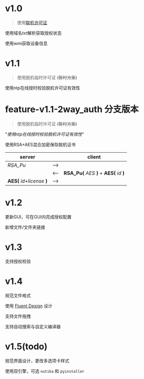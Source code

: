 # v1.0

>使用[联机许可证]

[联机许可证]:http://license.rosmontis.com

使用域名txt解析获取授权状态

使用wmi获取设备信息

# v1.1

>使用脱机临时许可证 ~~(暂时方案)~~


使用ntp在线授时校验脱机许可证有效性

# feature-v1.1-2way_auth  **分支版本**

>使用脱机临时许可证 ~~(暂时方案)~~

"*使用ntp在线授时校验脱机许可证有效性*"

使用RSA+AES混合加密保存脱机证书

|server||client|
|-|-|-|
|*RSA_Pu*|-->||
||<--|**RSA_Pu(** *AES* **)** + **AES(** *id* **)**
|**AES(** *id+license* **)**|-->||

# v1.2

更新GUI，可在GUI内完成授权配置

新增文件/文件夹链接

# v1.3

支持授权校验

# v1.4

规范文件格式

使用 [Fluent Design](https://github.com/zhiyiYo/PyQt-Fluent-Widgets) 设计

支持文件拖拽

支持自动搜索与自定义编译器

# v1.5(todo)

规范界面设计，更改多选项卡样式

使用双引擎，可选 `nutika` 和 `pyinstaller`

